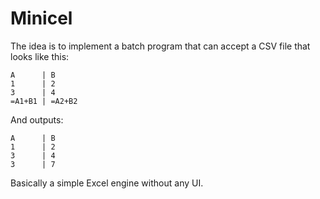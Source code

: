 # Minicel

The idea is to implement a batch program that can accept a CSV file that looks like this:

```csv
A      | B
1      | 2
3      | 4
=A1+B1 | =A2+B2
```

And outputs:

```csv
A      | B
1      | 2
3      | 4
3      | 7
```

Basically a simple Excel engine without any UI.
